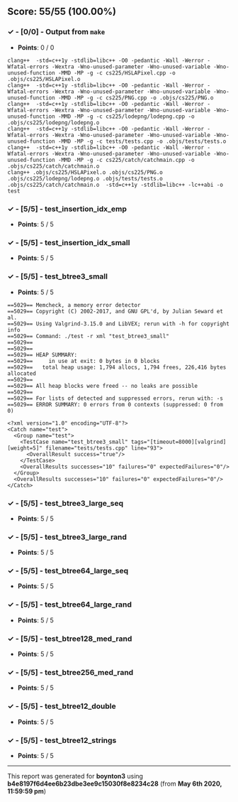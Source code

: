 


## Score: 55/55 (100.00%)


### ✓ - [0/0] - Output from `make`

- **Points**: 0 / 0


```
clang++  -std=c++1y -stdlib=libc++ -O0 -pedantic -Wall -Werror -Wfatal-errors -Wextra -Wno-unused-parameter -Wno-unused-variable -Wno-unused-function -MMD -MP -g -c cs225/HSLAPixel.cpp -o .objs/cs225/HSLAPixel.o
clang++  -std=c++1y -stdlib=libc++ -O0 -pedantic -Wall -Werror -Wfatal-errors -Wextra -Wno-unused-parameter -Wno-unused-variable -Wno-unused-function -MMD -MP -g -c cs225/PNG.cpp -o .objs/cs225/PNG.o
clang++  -std=c++1y -stdlib=libc++ -O0 -pedantic -Wall -Werror -Wfatal-errors -Wextra -Wno-unused-parameter -Wno-unused-variable -Wno-unused-function -MMD -MP -g -c cs225/lodepng/lodepng.cpp -o .objs/cs225/lodepng/lodepng.o
clang++  -std=c++1y -stdlib=libc++ -O0 -pedantic -Wall -Werror -Wfatal-errors -Wextra -Wno-unused-parameter -Wno-unused-variable -Wno-unused-function -MMD -MP -g -c tests/tests.cpp -o .objs/tests/tests.o
clang++  -std=c++1y -stdlib=libc++ -O0 -pedantic -Wall -Werror -Wfatal-errors -Wextra -Wno-unused-parameter -Wno-unused-variable -Wno-unused-function -MMD -MP -g -c cs225/catch/catchmain.cpp -o .objs/cs225/catch/catchmain.o
clang++ .objs/cs225/HSLAPixel.o .objs/cs225/PNG.o .objs/cs225/lodepng/lodepng.o .objs/tests/tests.o .objs/cs225/catch/catchmain.o  -std=c++1y -stdlib=libc++ -lc++abi -o test

```


### ✓ - [5/5] - test_insertion_idx_emp

- **Points**: 5 / 5





### ✓ - [5/5] - test_insertion_idx_small

- **Points**: 5 / 5





### ✓ - [5/5] - test_btree3_small

- **Points**: 5 / 5

```
==5029== Memcheck, a memory error detector
==5029== Copyright (C) 2002-2017, and GNU GPL'd, by Julian Seward et al.
==5029== Using Valgrind-3.15.0 and LibVEX; rerun with -h for copyright info
==5029== Command: ./test -r xml "test_btree3_small"
==5029== 
==5029== 
==5029== HEAP SUMMARY:
==5029==     in use at exit: 0 bytes in 0 blocks
==5029==   total heap usage: 1,794 allocs, 1,794 frees, 226,416 bytes allocated
==5029== 
==5029== All heap blocks were freed -- no leaks are possible
==5029== 
==5029== For lists of detected and suppressed errors, rerun with: -s
==5029== ERROR SUMMARY: 0 errors from 0 contexts (suppressed: 0 from 0)

```
```
<?xml version="1.0" encoding="UTF-8"?>
<Catch name="test">
  <Group name="test">
    <TestCase name="test_btree3_small" tags="[timeout=8000][valgrind][weight=5]" filename="tests/tests.cpp" line="93">
      <OverallResult success="true"/>
    </TestCase>
    <OverallResults successes="10" failures="0" expectedFailures="0"/>
  </Group>
  <OverallResults successes="10" failures="0" expectedFailures="0"/>
</Catch>

```


### ✓ - [5/5] - test_btree3_large_seq

- **Points**: 5 / 5





### ✓ - [5/5] - test_btree3_large_rand

- **Points**: 5 / 5





### ✓ - [5/5] - test_btree64_large_seq

- **Points**: 5 / 5





### ✓ - [5/5] - test_btree64_large_rand

- **Points**: 5 / 5





### ✓ - [5/5] - test_btree128_med_rand

- **Points**: 5 / 5





### ✓ - [5/5] - test_btree256_med_rand

- **Points**: 5 / 5





### ✓ - [5/5] - test_btree12_double

- **Points**: 5 / 5





### ✓ - [5/5] - test_btree12_strings

- **Points**: 5 / 5





---

This report was generated for **boynton3** using **b4e8197f6d4ee6b23dbe3ee9c15030f8e8234c28** (from **May 6th 2020, 11:59:59 pm**)
